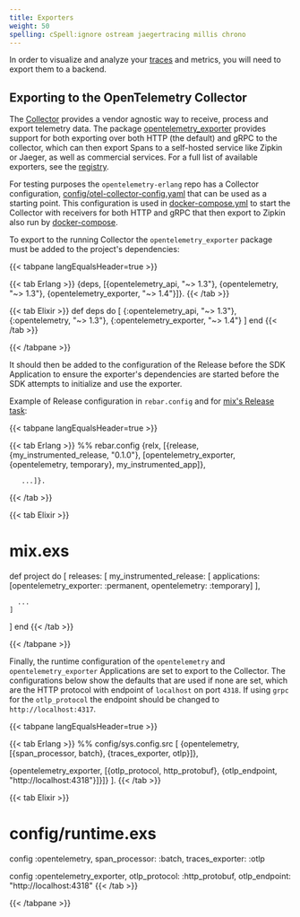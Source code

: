 ```yaml
---
title: Exporters
weight: 50
spelling: cSpell:ignore ostream jaegertracing millis chrono
---
```


In order to visualize and analyze your [traces](/docs/concepts/signals/traces/)
and metrics, you will need to export them to a backend.

## Exporting to the OpenTelemetry Collector

The [Collector](/docs/collector/) provides a vendor agnostic way to receive,
process and export telemetry data. The package
[opentelemetry_exporter](https://hex.pm/packages/opentelemetry_exporter)
provides support for both exporting over both HTTP (the default) and gRPC to the
collector, which can then export Spans to a self-hosted service like Zipkin or
Jaeger, as well as commercial services. For a full list of available exporters,
see the [registry](/ecosystem/registry/?component=exporter).

For testing purposes the `opentelemetry-erlang` repo has a Collector
configuration,
[config/otel-collector-config.yaml](https://github.com/open-telemetry/opentelemetry-erlang/blob/main/config/otel-collector-config.yaml)
that can be used as a starting point. This configuration is used in
[docker-compose.yml](https://github.com/open-telemetry/opentelemetry-erlang/blob/main/docker-compose.yml)
to start the Collector with receivers for both HTTP and gRPC that then export to
Zipkin also run by [docker-compose](https://docs.docker.com/compose/).

To export to the running Collector the `opentelemetry_exporter` package must be
added to the project's dependencies:

<!-- prettier-ignore-start -->
{{< tabpane langEqualsHeader=true >}}

{{< tab Erlang >}}
{deps, [{opentelemetry_api, "~> 1.3"},
        {opentelemetry, "~> 1.3"},
        {opentelemetry_exporter, "~> 1.4"}]}.
{{< /tab >}}

{{< tab Elixir >}}
def deps do
  [
    {:opentelemetry_api, "~> 1.3"},
    {:opentelemetry, "~> 1.3"},
    {:opentelemetry_exporter, "~> 1.4"}
  ]
end
{{< /tab >}}

{{< /tabpane >}}
<!-- prettier-ignore-end -->

It should then be added to the configuration of the Release before the SDK
Application to ensure the exporter's dependencies are started before the SDK
attempts to initialize and use the exporter.

Example of Release configuration in `rebar.config` and for
[mix's Release task](https://hexdocs.pm/mix/Mix.Tasks.Release.html):

<!-- prettier-ignore-start -->
{{< tabpane langEqualsHeader=true >}}

{{< tab Erlang >}}
%% rebar.config
{relx, [{release, {my_instrumented_release, "0.1.0"},
         [opentelemetry_exporter,
	      {opentelemetry, temporary},
          my_instrumented_app]},

       ...]}.
{{< /tab >}}

{{< tab Elixir >}}
# mix.exs
def project do
  [
    releases: [
      my_instrumented_release: [
        applications: [opentelemetry_exporter: :permanent, opentelemetry: :temporary]
      ],

      ...
    ]
  ]
end
{{< /tab >}}

{{< /tabpane >}}
<!-- prettier-ignore-end -->

Finally, the runtime configuration of the `opentelemetry` and
`opentelemetry_exporter` Applications are set to export to the Collector. The
configurations below show the defaults that are used if none are set, which are
the HTTP protocol with endpoint of `localhost` on port `4318`. If using `grpc`
for the `otlp_protocol` the endpoint should be changed to
`http://localhost:4317`.

<!-- prettier-ignore-start -->
{{< tabpane langEqualsHeader=true >}}

{{< tab Erlang >}}
%% config/sys.config.src
[
 {opentelemetry,
  [{span_processor, batch},
   {traces_exporter, otlp}]},

 {opentelemetry_exporter,
  [{otlp_protocol, http_protobuf},
   {otlp_endpoint, "http://localhost:4318"}]}]}
].
{{< /tab >}}

{{< tab Elixir >}}
# config/runtime.exs
config :opentelemetry,
  span_processor: :batch,
  traces_exporter: :otlp

config :opentelemetry_exporter,
  otlp_protocol: :http_protobuf,
  otlp_endpoint: "http://localhost:4318"
{{< /tab >}}

{{< /tabpane >}}
<!-- prettier-ignore-end -->

